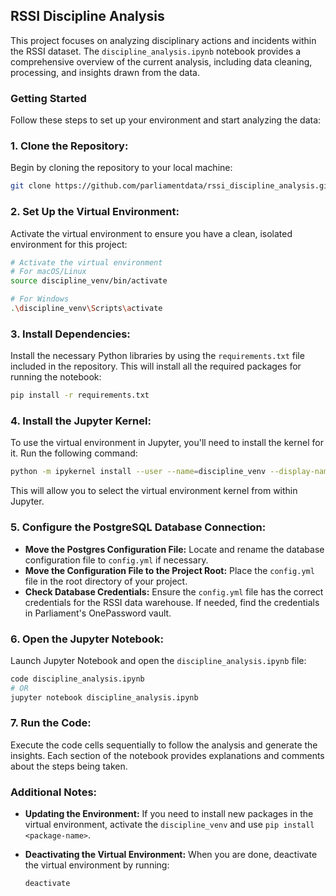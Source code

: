 ## RSSI Discipline Analysis

This project focuses on analyzing disciplinary actions and incidents within the RSSI dataset. The `discipline_analysis.ipynb` notebook provides a comprehensive overview of the current analysis, including data cleaning, processing, and insights drawn from the data.

### Getting Started

Follow these steps to set up your environment and start analyzing the data:

### 1. **Clone the Repository:**

Begin by cloning the repository to your local machine:
```bash
git clone https://github.com/parliamentdata/rssi_discipline_analysis.git
```

### 2. **Set Up the Virtual Environment:**

Activate the virtual environment to ensure you have a clean, isolated environment for this project:
```bash
# Activate the virtual environment
# For macOS/Linux
source discipline_venv/bin/activate

# For Windows
.\discipline_venv\Scripts\activate
```

### 3. **Install Dependencies:**

Install the necessary Python libraries by using the `requirements.txt` file included in the repository. This will install all the required packages for running the notebook:
```bash
pip install -r requirements.txt
```

### 4. **Install the Jupyter Kernel:**

To use the virtual environment in Jupyter, you'll need to install the kernel for it. Run the following command:
```bash
python -m ipykernel install --user --name=discipline_venv --display-name "Python (discipline_venv)"
```

This will allow you to select the virtual environment kernel from within Jupyter.

### 5. **Configure the PostgreSQL Database Connection:**

- **Move the Postgres Configuration File:** Locate and rename the database configuration file to `config.yml` if necessary.
- **Move the Configuration File to the Project Root:** Place the `config.yml` file in the root directory of your project.
- **Check Database Credentials:** Ensure the `config.yml` file has the correct credentials for the RSSI data warehouse. If needed, find the credentials in Parliament's OnePassword vault.

### 6. **Open the Jupyter Notebook:**

Launch Jupyter Notebook and open the `discipline_analysis.ipynb` file:
```bash
code discipline_analysis.ipynb
# OR
jupyter notebook discipline_analysis.ipynb
```

### 7. **Run the Code:**

Execute the code cells sequentially to follow the analysis and generate the insights. Each section of the notebook provides explanations and comments about the steps being taken.

### Additional Notes:

- **Updating the Environment:** If you need to install new packages in the virtual environment, activate the `discipline_venv` and use `pip install <package-name>`.
  
- **Deactivating the Virtual Environment:** When you are done, deactivate the virtual environment by running:
  ```bash
  deactivate
  ```